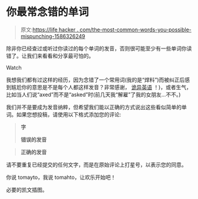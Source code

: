# 你最常念错的单词

> 原文:[https://life hacker . com/the-most-common-words-you-possible-mispunching-1586326249](https://lifehacker.com/the-most-common-words-youre-probably-mispronouncing-1586326249)

除非你已经查过或听过你读过的每个单词的发音，否则很可能至少有一些单词你读错了。让我们来看看和分享最可怕的。

Watch

我想我们都有过这样的经历，因为念错了一个常用词(我的是“焊料”)而被纠正后感到尴尬你的意思是不是每个人都这样发音？非常感谢， [诡异英语](http://english.stackexchange.com/questions/19990/what-is-the-correct-pronunciation-of-the-word-solder) ！)，或者生气，比如当人们说“axed”而不是“asked”时(前几天我“解雇”了我的女朋友...不不。)

我们并不是要成为发音纳粹，但希望我们能以正确的方式说出这些看似简单的单词。如果您想投稿，请使用以下格式添加您的评论:

> **字**
> 
> **错误的发音**

> **正确的发音**

请不要重复已经提交的任何文字，而是在原始评论上打星号，以表示您的同意。

你说 tomayto，我说 tomahto，让欢乐开始吧！

必要的凯文插图。